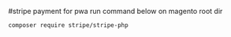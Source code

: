 #stripe payment for pwa
run command below on magento root dir

```
composer require stripe/stripe-php

```